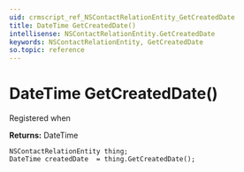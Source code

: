 ```yaml
---
uid: crmscript_ref_NSContactRelationEntity_GetCreatedDate
title: DateTime GetCreatedDate()
intellisense: NSContactRelationEntity.GetCreatedDate
keywords: NSContactRelationEntity, GetCreatedDate
so.topic: reference
---
```


# DateTime GetCreatedDate()

Registered when

**Returns:** DateTime

```crmscript
NSContactRelationEntity thing;
DateTime createdDate  = thing.GetCreatedDate();
```

